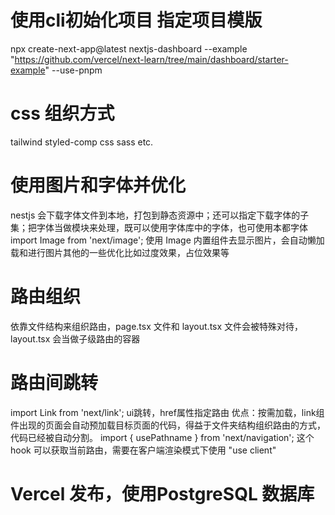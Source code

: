 
# 使用cli初始化项目 指定项目模版
npx create-next-app@latest nextjs-dashboard --example "https://github.com/vercel/next-learn/tree/main/dashboard/starter-example" --use-pnpm
# css 组织方式
tailwind styled-comp css sass etc.
# 使用图片和字体并优化
nestjs 会下载字体文件到本地，打包到静态资源中；还可以指定下载字体的子集；把字体当做模块来处理，既可以使用字体库中的字体，也可使用本都字体
import Image from 'next/image'; 
使用 Image 内置组件去显示图片，会自动懒加载和进行图片其他的一些优化比如过度效果，占位效果等
# 路由组织
依靠文件结构来组织路由，page.tsx 文件和  layout.tsx 文件会被特殊对待，layout.tsx 会当做子级路由的容器
# 路由间跳转
import Link from 'next/link';  ui跳转，href属性指定路由
优点：按需加载，link组件出现的页面会自动预加载目标页面的代码，得益于文件夹结构组织路由的方式，代码已经被自动分割。
import { usePathname } from 'next/navigation'; 这个 hook 可以获取当前路由，需要在客户端渲染模式下使用 "use client"
# Vercel 发布，使用PostgreSQL 数据库
